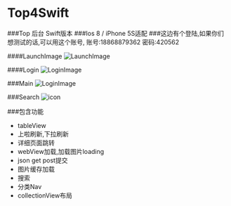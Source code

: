 Top4Swift
=========
###Top 后台 Swift版本
###Ios 8 / iPhone 5S适配
###这边有个登陆,如果你们想测试的话,可以用这个账号,
账号:18868879362
密码:420562

####LaunchImage
![LaunchImage](http://woowen.qiniudn.com/Top4swiftLaunchImage.png)

####Login
![LoginImage](http://woowen.qiniudn.com/LoginImage.png)

###Main
![LoginImage](http://woowen.qiniudn.com/total.gif)

###Search
![icon](http://woowen.qiniudn.com/search3.gif)

###包含功能

  * tableView
  * 上啦刷新,下拉刷新
  * 详细页面跳转
  * webView加载,加载图片loading
  * json get post提交
  * 图片缓存加载
  * 搜索
  * 分类Nav
  * collectionView布局
